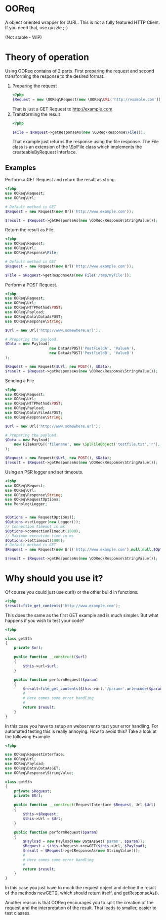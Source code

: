 OOReq
=====
A object oriented wrapper for cURL. This is not a
fully featured HTTP Client. If you need that, use guzzle ;-)

(Not stable - WIP)


Theory of operation
===================
Using OOReq contains of 2 parts. First preparing the request and second transforming
the response to the desired format. 

1. Preparing the request
    ```php
    <?php
    $Request = new \OOReq\Request(new \OOReq\URL('http://example.com'));
    ```
    That is just a GET Request to http://example.com.
2. Transforming the result 
    ```php
    <?php

    $File = $Request->getResponseAs(new \OOReq\Response\File());
    ```
    That example just returns the response using the file response. The File
    class is an extension of the \SplFile class which implements the 
    createableByRequest Interface.  

Examples
----
Perform a GET Request and return the result as string.

```php
<?php
use OOReq\Request;
use OOReq\Url;

# Default method is GET
$Request = new Request(new Url('http://www.example.com'));

$result = $Request->getResponseAs(new \OOReq\Response\StringValue());
```

Return the result as File.
```php
<?php
use OOReq\Request;
use OOReq\Url;
use OOReq\Response\File;

# Default method is GET
$Request = new Request(new Url('http://www.example.com'));

$File = $Request->getResponseAs(new File('/tmp/myFile'));
```

Perform a POST Request.

```php
<?php
use OOReq\Request;
use OOReq\Url;
use OOReq\HTTPMethod\POST;
use OOReq\Payload;
use OOReq\Data\DataAsPOST;
use OOReq\Response\String;

$Url = new Url('http://www.somewhere.url');

# Preparing the payload.
$Data = new Payload(
                    new DataAsPOST('PostFieldA', 'ValueA'),
                    new DataAsPOST('PostFieldB', 'ValueB')
);

$Request = new Request($Url, new POST(), $Data);
$result = $Request->getResponseAs(new \OOReq\Response\StringValue());

```

Sending a File

```php
<?php
use OOReq\Request;
use OOReq\Url;
use OOReq\HTTPMethod\POST;
use OOReq\Payload;
use OOReq\Data\FileAsPOST;
use OOReq\Response\String;

$Url = new Url('http://www.somewhere.url');

# Preparing the payload.
$Data = new Payload(
	new FileAsPOST('filename', new \SplFileObject('testfile.txt','r'), new \OOReq\MIMEType())
);

$Request = new Request($Url, new POST(), $Data);
$result = $Request->getResponseAs(new \OOReq\Response\StringValue());

```

Using an PSR logger and set timeouts.
```php
<?php
use OOReq\Request;
use OOReq\Url;
use OOReq\Response\String;
use OOReq\RequestOptions;
use Monolog\Logger;


$Options = new RequestOptions();
$Options->setLogger(new Logger());
// Connection Timeout in ms
$Options->connectionTimeout(1000);
// Maximum execution time in ms
$Options->settimeout(1000);
# Default method is GET
$Request = new Request(new Url('http://www.example.com'),null,null,$Options);

$result = $Request->getResponseAs(new \OOReq\Response\StringValue());

```

Why should you use it?
======================
Of course you could just use curl() or the other build in functions.
```php
<?php
$result=file_get_contents('http://www.example.com');
```
This does the same as the first GET example and is much simpler. But what happens if you wish
to test your code?

```php
<?php

class getSth
{
    private $url;
    
    public function __construct($url)
    {
        $this->url=$url;
    }

    public function performRequest($param)
    {
        $result=file_get_contents($this->url.'/param='.urlencode($param));
        # 
        # Here comes some error handling
        #
        return $result;
    }
}
```
In this case you have to setup an webserver to test your error handling. For automated testing this is
really annoying.
How to avoid this? Take a look at the following Example

```php
<?php

use OOReq\RequestInterface;
use OOReq\Url;
use OOReq\Payload;
use OOReq\Data\DataAsGET;
use OOReq\Response\StringValue;

class getSth
{
    private $Request;
    private $Url;
     
    public function __construct(RequestInterface $Request, Url $Url)
    {
        $this->$Request;
        $this->Url = $Url;
    }

    public function performRequest($param)
    {
        $Payload = new Payload(new DataAsGet('param', $param));
        $Request = $this->Request->newGET($this->Url, $Payload); 
        $result = $Request->getResponseAs(new StringValue());
        # 
        # Here comes some error handling
        #
        return $result;
    }
}
```
In this case you just have to mock the request object and define the result of
the methods newGET(), which should return itself, and getResponseAs().

Another reason is that OOReq encourages you to split the creation of the request
and the interpretation of the result. That leads to smaller, easier to test 
classes.
